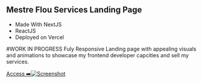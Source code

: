 ## Mestre Flou Services Landing Page

- Made With NextJS
- ReactJS
- Deployed on Vercel

#WORK IN PROGRESS
Fuly Responsive Landing page with appealing visuals and animations to showcase my frontend developer capcities and sell my services.

[Access ➡️![Screenshot](https://i.ibb.co/V95fntw/screenshot-smartphone.webp)](https://mestreflou.com.br/)